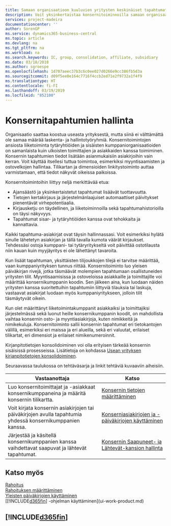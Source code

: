 ```yaml
---
title: Samaan organisaatioon kuuluvien yritysten keskinäiset tapahtumat| Microsoft Docs
description: Voit yksinkertaistaa konsernitoiminnoilla samaan organisaatioon kuuluvien yritysten välisiä liiketoimintaprosesseja ja tapahtumia.
services: project-madeira
documentationcenter: ''
author: SorenGP
ms.service: dynamics365-business-central
ms.topic: article
ms.devlang: na
ms.tgt_pltfrm: na
ms.workload: na
ms.search.keywords: IC, group, consolidation, affiliate, subsidiary
ms.date: 03/18/2018
ms.author: sgroespe
ms.openlocfilehash: 1d707aeec37b3c6c0ee027d0266e9cc386fb5d3a
ms.sourcegitcommit: d09f5ee0e164c7716f4ccb2ed71e2f9732a1f4f9
ms.translationtype: HT
ms.contentlocale: fi-FI
ms.lasthandoff: 03/19/2019
ms.locfileid: "852100"
---
```

# <a name="managing-intercompany-transactions"></a>Konsernitapahtumien hallinta
Organisaatio saattaa koostua useasta yrityksestä, mutta siinä ei välttämättä ole samaa määrää laskenta- ja hallintotyöryhmiä. Konsernitoimintojen ansiosta liiketoiminta tytäryhtiöiden ja sisäisten kumppaniorganisaatioiden on samanlaista kuin ulkoisten toimittajien ja asiakkaiden kanssa toimiminen. Konsernin tapahtumien tiedot lisätään asianmukaisiin asiakirjoihin vain kerran. Voit käyttää itsellesi tuttua toimintoa, esimerkiksi myyntisaamisten ja ostovelkojen hallintaa. Tilikartan ja dimensioiden linkitystoiminto auttaa varmistamaan, että tiedot näkyvät oikeissa paikoissa.  

Konsernitoimintoihin liittyy neljä merkittävää etua:  

- Ajansäästö ja yksinkertaistetut tapahtumat lisäävät tuottavuutta.  
- Tietojen kertakirjaus ja järjestelmänlaajuiset automaattiset päivitykset pienentävät virhepotentiaalia.  
- Kirjausketju on täydellinen, ja liiketoiminnoilla sekä tapahtumahistorioilla on täysi näkyvyys.  
- Tapahtumat sisar- ja tytäryhtiöiden kanssa ovat tehokkaita ja kannattavia.  

Kaikki tapahtuma-asiakirjat ovat täysin hallinnassasi. Voit esimerkiksi hylätä sinulle lähetetyn asiakirjan ja tällä tavalla kumota väärät kirjaukset. Tehdessäsi ostoja kumppani- tai tytäryritykseltä voit päivittää ostotilausta niin kauan kuin myyjäyritys ei ole lähettänyt tavaroita.  

Kun lisäät tapahtuman, yksittäisten tilijoukkojen tilejä ei tarvitse määrittää, vaan kumppaniyrityksen tunnus riittää. Konsernitoiminto luo yleisen päiväkirjan rivejä, jotka täsmäävät molempien tapahtumaan osallistuneiden yritysten tilit. Myyntisaamisissa ja ostoveloissa asiakkaille ja toimittajille voi määrittää konsernikumppanin koodin. Sen jälkeen aina, kun luodaan näiden yritysten kanssa suoritettuihin tapahtumiin liittyviä tilauksia tai laskuja, vastaavat asiakirjat luodaan myös kumppaniyritykseen, jolloin tilit täsmäytyvät oikein.  

 Kun olet määrittänyt liiketoimintakumppanit asiakkaiksi ja toimittajiksi järjestelmässä sekä luonut heille konsernikumppanin koodit, on mahdollista vaihtaa konsernin osto- ja myyntiasiakirjoja, kuten nimikkeitä ja nimikekuluja. Konsernitoiminto sallii konsernin tapahtumat eri tietokantojen välillä, esimerkiksi eri maissa ja eri alueilla, sekä eri valuutat, erilaiset tilikartat, eri dimensiot ja erilaiset nimikenumeroinnit.  

Kirjanpitotietojen konsolidoiminen voi olla erityisen tärkeää konsernin sisäisissä prosesseissa. Lisätietoja on kohdassa [Usean yrityksen kirjanpitotietojen konsolidoiminen](finance-consolidated-company-reporting.md).

Seuraavassa taulukossa on tehtäväsarja ja linkit tehtäviä kuvaaviin aiheisiin.

 |Vastaanottaja |Katso|
 |---|---|
 |Luo konsernitoimittajat ja -asiakkaat konsernikumppaneina ja määritä konsernin tilikartta.|[Konsernin tietojen määrittäminen](intercompany-how-setup.md)|
 |Voit kirjata konsernin asiakirjojen tai päiväkirjojen avulla tapahtumia yhdessä konsernikumppanien kanssa.|[Konserniasiakirjojen ja -päiväkirjojen käyttäminen](intercompany-how-work-documents-journals.md)|
 |Järjestää ja käsitellä konsernikumppanien kanssa vaihdettavat saapuvat ja lähtevät tapahtumat.|[Konsernin Saapuneet- ja Lähtevät-kansion hallinta](intercompany-how-manage-intercompany-inbox.md)|

## <a name="see-also"></a>Katso myös
[Rahoitus](finance.md)  
[Rahoituksen määrittäminen](finance-setup-finance.md)  
[Yleisten päiväkirjojen käyttäminen](ui-work-general-journals.md)  
[[!INCLUDE[d365fin](includes/d365fin_md.md)] -ohjelman käyttäminen](ui-work-product.md)

## [!INCLUDE[d365fin](includes/free_trial_md.md)]  
